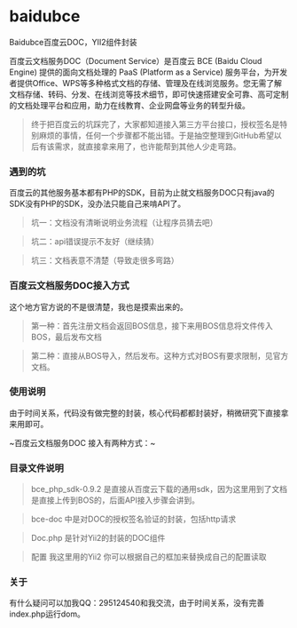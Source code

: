 # baidubce
Baidubce百度云DOC，YII2组件封装

百度云文档服务DOC（Document Service）是百度云 BCE (Baidu Cloud Engine) 提供的面向文档处理的 PaaS (Platform as a Service) 服务平台，为开发者提供Office、WPS等多种格式文档的存储、管理及在线浏览服务。您无需了解文档存储、转码、分发、在线浏览等技术细节，即可快速搭建安全可靠、高可定制的文档处理平台和应用，助力在线教育、企业网盘等业务的转型升级。

>终于把百度云的坑踩完了，大家都知道接入第三方平台接口，授权签名是特别麻烦的事情，任何一个步骤都不能出错。于是抽空整理到GitHub希望以后有该需求，就直接拿来用了，也许能帮到其他人少走弯路。

### 遇到的坑
百度云的其他服务基本都有PHP的SDK，目前为止就文档服务DOC只有java的SDK没有PHP的SDK，没办法只能自己来啃API了。
>坑一：文档没有清晰说明业务流程（让程序员猜去吧）

>坑二：api错误提示不友好（继续猜）

>坑三：文档表意不清楚（导致走很多弯路）

### 百度云文档服务DOC接入方式
这个地方官方说的不是很清楚，我也是摸索出来的。
>第一种：首先注册文档会返回BOS信息，接下来用BOS信息将文件传入BOS，最后发布文档

>第二种：直接从BOS导入，然后发布。这种方式对BOS有要求限制，见官方文档。

### 使用说明
由于时间关系，代码没有做完整的封装，核心代码都都封装好，稍微研究下直接拿来用即可。

~百度云文档服务DOC 接入有两种方式：~

### 目录文件说明
>bce_php_sdk-0.9.2  是直接从百度云下载的通用sdk，因为这里用到了文档是直接上传到BOS的，后面API接入步骤会讲到。

>bce-doc  中是对DOC的授权签名验证的封装，包括http请求

>Doc.php 是针对Yii2的封装的DOC组件

>配置 我这里用的Yii2 你可以根据自己的框加来替换成自己的配置读取

### 关于
有什么疑问可以加我QQ：295124540和我交流，由于时间关系，没有完善index.php运行dom。
